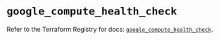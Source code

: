 # `google_compute_health_check`

Refer to the Terraform Registry for docs: [`google_compute_health_check`](https://registry.terraform.io/providers/hashicorp/google/6.18.1/docs/resources/compute_health_check).
